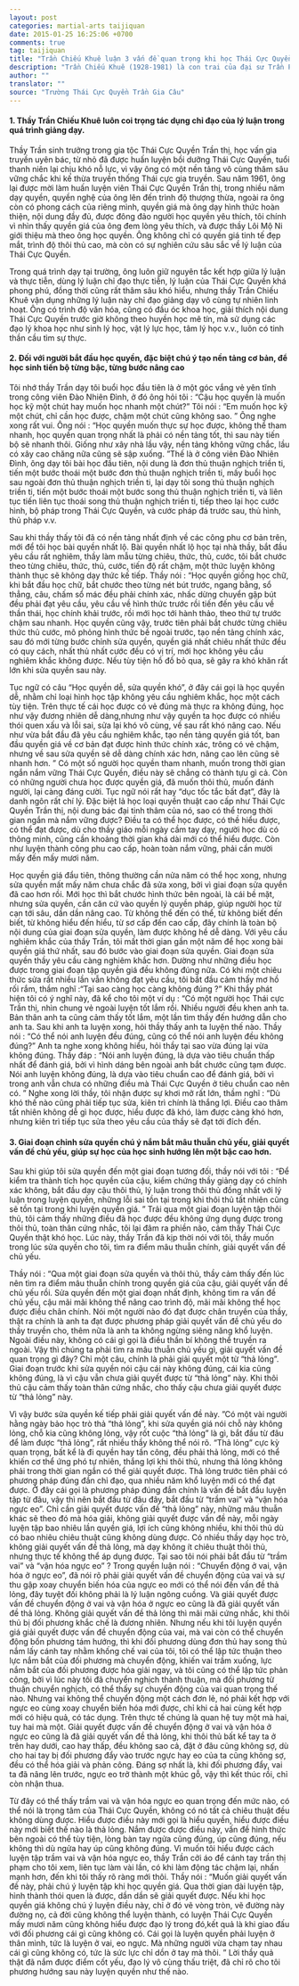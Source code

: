 ```yaml
---
layout: post
categories: martial-arts taijiquan
date: 2015-01-25 16:25:06 +0700
comments: true
tag: taijiquan
title: "Trần Chiếu Khuê luận 3 vấn đề quan trọng khi học Thái Cực Quyền"
description: "Trần Chiếu Khuê (1928-1981) là con trai của đại sư Trần Phát Khoa – Tông sư Trần thức Thái Cực Quyền đời thứ 17 của gia tộc họ Trần. Trần Chiếu Khuê không những khắc khổ luyện tập mà còn là người thông minh, có tố chất võ thuật nên ông rất nhanh chóng lãnh hội được quyền lý, quyền giá, quyền phổ … đồng thời tiến hành chỉnh lý, sắp xếp lại một cách có hệ thống và khoa học. Ông và cha ông được công nhận là hai đại tông sư có công lớn trong việc phát triển Trần thức Thái Cực Quyền ở thế kỷ XX. Học trò chân truyền hiện nay của Trần Chiếu Khuê nổi tiếng trong và ngoài Trung Quốc, đại diện còn có: Vạn Văn Đức – Hội trưởng Hội Trần thức Thái Cực Quyền Thượng Hải (năm nay đã ngoài 90 tuổi), Mã Hồng (viết và tổng hợp khá nhiều tài liệu về Trần thức Thái Cực Quyền hiện phát hành rộng rãi tại Trung Quốc), Ngô Tông Kỳ (hiện đang sinh sống tại HongKong), Vương Tây An (viết và tổng hợp khá nhiều tài liệu về Trần thức Thái Cực thôi thủ hiện phát hành rộng rãi tại Trung Quốc). Bài viết sau là câu chuyện được học trò của ông kể lại mà tôi sưu tầm được trên Internet."
author: ""
translator: ""
source: "Trường Thái Cực Quyền Trần Gia Câu"
---
```


#### 1. Thầy Trần Chiếu Khuê luôn coi trọng tác dụng chỉ đạo của lý luận trong quá trình giảng dạy.

Thầy Trần sinh trưởng trong gia tộc Thái Cực Quyền Trần thị, học vấn gia truyền uyên bác, từ nhỏ đã được huấn luyện bồi dưỡng Thái Cực Quyền, tuổi thanh niên lại chịu khó nỗ lực, vì vậy ông có một nền tảng vô cùng thâm sâu vững chắc khi kế thừa truyền thống Thái cực gia truyền. Sau năm 1961, ông lại được mời làm huấn luyện viên Thái Cực Quyền Trần thị, trong nhiều năm dạy quyền, quyền nghệ của ông lên đến trình độ thượng thừa, ngoài ra ông còn có phong cách của riêng mình, quyền giá mà ông dạy hình thức hoàn thiện, nội dung đầy đủ, được đông đảo người học quyền yêu thích, tôi chính vì nhìn thấy quyền giá của ông đem lòng yêu thích, và được thầy Lôi Mộ Ni giới thiệu mà theo ông học quyền. Ông không chỉ có quyền giá tinh tế đẹp mắt, trình độ thôi thủ cao, mà còn có
sự nghiên cứu sâu sắc về lý luận của Thái Cực Quyền.

Trong quá trình dạy tại trường, ông luôn giữ nguyên tắc kết hợp giữa lý luận và thực tiễn, dùng lý luận chỉ đạo thực tiễn, lý luận của Thái Cực Quyền khá phong phú, đồng thời cũng rất thâm sâu khó hiểu, nhưng thầy Trần Chiếu Khuê vận dụng những lý luận này chỉ đạo giảng dạy vô cùng tự nhiên linh hoạt. Ông có trình độ văn hóa, cũng có đầu óc khoa học, giải thích nội dung Thái Cực Quyền trước giờ không theo huyền học mê tín, mà sử dụng các đạo lý khoa học như sinh lý học, vật lý lực học, tâm lý học v.v., luôn có tinh thần cầu tìm sự thực.

#### 2. Đối với người bắt đầu học quyền, đặc biệt chú ý tạo nền tảng cơ bản, để học sinh tiến bộ từng bậc, từng bước nâng cao

Tôi nhớ thầy Trần dạy tôi buổi học đầu tiên là ở một góc vắng vẻ yên tĩnh trong công viên Đào Nhiên Đình, ở đó ông hỏi tôi : “Cậu học quyền là muốn học kỹ một chút hay muốn học nhanh một chút?” Tôi nói : “Em muốn học kỹ một chút, chỉ cần học được, chậm một chút cũng không sao. ” Ông nghe xong rất vui. Ông nói : “Học quyền muốn thực sự học được, không thể tham nhanh, học quyền quan trọng nhất là phải có nền tảng tốt, thì sau này tiến bộ sẽ nhanh thôi. Giống như xây nhà lầu vậy, nền tảng không vững chắc, lầu có xây cao chăng nữa cũng sẽ sập xuống. ”Thế là ở công viên Đào Nhiên Đình, ông dạy tôi bài học đầu tiên, nội dung là đơn thủ thuận nghịch triền ti, tiến một bước thoái một bước đơn thủ thuận nghịch triền ti, mấy buổi học sau ngoài đơn thủ thuận nghịch triền ti, lại dạy tôi song thủ thuận nghịch triền ti, tiến một bước thoái một bước song thủ thuận nghịch triền ti, và liên tục tiến liên tục thoái song thủ thuận nghịch triền ti, tiếp theo lại học cước hình, bộ pháp trong Thái Cực Quyền, và cước pháp đá trước sau, thủ hình, thủ pháp v.v.

Sau khi thầy thấy tôi đã có nền tảng nhất định về các công phu cơ bản trên, mới để tôi học bài quyền nhất lộ. Bài quyền nhất lộ học tại nhà thầy, bắt đầu yêu cầu rất nghiêm, thầy làm mẫu từng chiêu, thức, thủ, cước, tôi bắt chước theo từng chiêu, thức, thủ, cước, tiến độ rất chậm, một thức luyện không thành thục sẽ không dạy thức kế tiếp. Thầy nói : “Học quyền giống học chữ, khi bắt đầu học chữ, bắt chước theo từng nét bút trước, ngang bằng, sổ thẳng, câu, chấm sổ mác đều phải chính xác, nhấc dừng chuyển gập bút đều phải đạt yêu cầu, yêu cầu về hình thức trước rồi tiến đến yêu cầu về thần thái, học chính khải trước, rồi mới học tới hành thảo, theo thứ tự trước chậm sau nhanh. Học quyền cũng vậy, trước tiên phải bắt chước từng chiêu thức thủ cước, mô phỏng hình thức bề ngoài trước, tạo nền tảng chính xác, sau đó mới từng bước chỉnh sửa quyền, quyền giá nhất chiêu nhất thức đều có quy cách, nhất thủ nhất cước đều có vị trí, mới học không yêu cầu nghiêm khắc không được. Nếu tùy tiện hồ đồ bỏ qua, sẽ gây ra khó khăn rất lớn khi sửa quyền sau này.

Tục ngữ có câu “Học quyền dễ, sửa quyền khó”, ở đây cái gọi là học quyền dễ, nhằm chỉ loại hình học tập không yêu cầu nghiêm khắc, học một cách tùy tiện. Trên thực tế cái học được có vẻ đúng mà thực ra không đúng, học như vậy đương nhiên dễ dàng,nhưng như vậy quyền ta học được có nhiều thói quen xấu và lỗi sai, sửa lại khó vô cùng, về sau rất khó nâng cao. Nếu như vừa bắt đầu đã yêu cầu nghiêm khắc, tạo nền tảng quyền giá tốt, ban đầu quyền giá về cơ bản đạt được hình thức chính xác, trông có vẻ chậm, nhưng về sau sửa quyền sẽ dễ dàng chính xác hơn, nâng cao lên cũng sẽ nhanh hơn. ” Có một số người học quyền tham nhanh, muốn trong thời gian ngắn nắm vững Thái Cực Quyền, điều này sẽ chẳng có thành tựu gì cả. Còn có những người chưa học được quyền giá, đã muốn thôi thủ, muốn đánh người, lại càng đáng cười. Tục ngữ nói rất hay “dục tốc tắc bất đạt”, đây là danh ngôn rất chí lý. Đặc biệt lả học loại quyền thuật cao cấp như Thái Cực Quyền Trần thị, nội dung bác đại tinh thâm của nó, sao có thể trong thời gian ngắn mà nắm vững được? Điều ta có thể học được, có thề hiểu được, có thể đạt được, dù cho thầy giáo mỗi ngày cầm tay dạy, người học dù có thông minh, cũng cần khoảng thời gian khá dài mới có thể hiểu được. Còn như luyện thành công phu cao cấp, hoàn toàn nắm vững, phải cần mười mấy đến mấy mươi năm.

Học quyền giá đẩu tiên, thông thường cần nửa năm có thể học xong, nhưng sửa quyền mất mấy năm chưa chắc đã sửa xong, bởi vì giai đoạn sửa quyền đã cao hơn rồi. Mới học thì bắt chước hình thức bên ngoài, là cái bề mặt, nhưng sửa quyền, cần căn cứ vào quyền lý quyền pháp, giúp người học từ cạn tới sâu, dần dần nâng cao. Từ không thể đến có thể, từ không biết đến biết, từ không hiểu đến hiểu, từ sơ cấp đến cao cấp, đây chính là toàn bộ nội dung của giai đoạn sửa quyền, làm được không hề dễ dàng. Với yêu cầu nghiêm khắc của thầy Trần, tôi mất thời gian gần một năm để học xong bài quyền giá thứ nhất, sau đó bước vào giai đoạn sửa quyền. Giai đoạn sửa quyền thầy yêu cầu càng nghiêm khắc hơn. Dường như những điều học được trong giai đoạn tập quyền giá đều không đúng nữa. Có khi một chiêu thức sửa rất nhiều lần vẫn không đạt yêu cầu, tôi bắt đầu cảm thấy mơ hồ rối rắm, thầm nghĩ :“Tại sao càng học càng không đúng ?” Khi thầy phát hiện tôi có ý nghĩ này, đã kể cho tôi một ví dụ : “Có một người học Thái cực Trần thị, nhìn chung vẻ ngoài luyện tốt lắm rồi. Nhiều người đều khen anh ta. Bản thân anh ta cũng cảm thấy tốt lắm, một lần tìm thầy đến hướng dẫn cho anh ta. Sau khi anh ta luyện xong, hỏi thầy thấy anh ta luyện thế nào. Thầy nói : “Có thể nói anh luyện đều đúng, cũng có thể nói anh luyện đều không đúng?” Anh ta nghe xong không hiểu, hỏi thầy tại sao vừa đúng lại vừa không đúng. Thầy đáp : “Nói anh luyện đúng, là dựa vào tiêu chuẩn thấp nhất để đánh giá, bởi vì hình dáng bên ngoài anh bắt chước cũng tạm được. Nói anh luyện không đúng, là dựa vào tiêu chuẩn cao để đánh giá, bởi vì trong anh vẫn chưa có những điều mà Thái Cực Quyền ở tiêu chuẩn cao nên có. ” Nghe xong lời thầy, tôi nhận được sự khơi mở rất lớn, thầm nghĩ : “Dù khó thế nào cũng phải tiếp tục sửa, kiên trì chính là thắng lợi. Điều cao thâm tất nhiên không dễ gì học được, hiểu được đã khó, làm được càng khó hơn, nhưng kiên trì tiếp tục sửa theo yêu cầu của thầy sẽ đạt tới đích đến.

#### 3. Giai đoạn chỉnh sửa quyền chú ý nắm bắt mâu thuẫn chủ yếu, giải quyết vấn đề chủ yếu, giúp sự học của học sinh hướng lên một bậc cao hơn.

Sau khi giúp tôi sửa quyền đến một giai đoạn tương đối, thầy nói với tôi : “Để kiểm tra thành tích học quyền của cậu, kiểm chứng thầy giảng dạy có chính xác không, bắt đầu dạy cậu thôi thủ, lý luận trong thôi thủ đồng nhất với lý luận trong luyện quyền, những lỗi sai tồn tại trong khi thôi thủ tất nhiên cũng sẽ tồn tại trong khi luyện quyền giá. ” Trải qua một giai đoạn luyện tập thôi thủ, tôi cảm thấy những điều đã học được đều không ứng dụng được trong thôi thủ, toàn thân cứng nhắc, tôi lại đâm ra phiền não, cảm thấy Thái Cực Quyền thật khó học. Lúc này, thầy Trần đã kịp thời nói với tôi, thầy muốn trong lúc sửa quyền cho tôi, tìm ra điểm mâu thuẫn chính, giải quyết vấn đề chủ yếu.

Thầy nói : “Qua một giai đoạn sửa quyền và thôi thủ, thầy cảm thấy đến lúc nên tìm ra điểm mâu thuẫn chính trong quyền giá của cậu, giải quyết vấn đề chủ yếu rồi. Sửa quyền đến một giai đoạn nhất định, không tìm ra vấn đề chủ yếu, cậu mãi mãi không thể nâng cao trình độ, mãi mãi không thể học được điều chân chính. Nói một người nào đó đạt được chân truyền của thầy, thật ra chính là anh ta đạt được phương pháp giải quyết vấn đề chủ yếu do thầy truyền cho, thêm nữa là anh ta không ngừng siêng năng khổ luyện. Ngoài điều này, không có cái gì gọi là điều thần bí không thể truyền ra ngoài. Vậy thì chúng ta phải tìm ra mâu thuẫn chủ yếu gì, giải quyết vấn đề quan trọng gì đây? Chỉ một câu, chính là phải giải quyết một từ “thả lỏng”. Giai đoạn trước khi sửa quyền nói cậu cái này không đúng, cái kia cũng không đúng, là vì cậu vẫn chưa giải quyết được từ “thả lỏng” này. Khi thôi thủ cậu cảm thấy toàn thân cứng nhắc, cho thấy cậu chưa giải quyết được từ “thả lỏng” này.

Vì vậy bước sửa quyền kế tiếp phải giải quyết vấn đề này. ”Có một vài người hằng ngày bảo học trò thả “thả lỏng”, khi sửa quyền giá nói chỗ này không lỏng, chỗ kia cũng không lỏng, vậy rốt cuộc “thả lỏng” là gì, bắt đầu từ đâu để làm được “thả lỏng”, rất nhiều thầy không thể nói rõ. “Thả lỏng” cực kỳ quan trọng, bất kể là đi quyền hay tấn công, đều phải thả lỏng, mới có thể khiến cơ thể ứng phó tự nhiên, thắng lợi khi thôi thủ, nhưng thả lỏng không phải trong thời gian ngắn có thể giải quyết được. Thả lỏng trước tiên phải có phương pháp đúng đắn chỉ đạo, qua nhiều năm khổ luyện mới có thể đạt được. Ở đây cái gọi là phương pháp đúng đắn chính là vấn đề bắt đầu luyện tập từ đâu, vậy thì nên bắt đầu từ đâu đây, bắt đầu từ “trầm vai” và “vận hóa ngực eo”. Chỉ cần giải quyết được vấn đề “thả lỏng” này, những mâu thuẫn khác sẽ theo đó mà hóa giải, không giải quyết được vấn đề này, mỗi ngày luyện tập bao nhiêu lần quyền giá, lợi ích cũng không nhiều, khi thôi thủ dù có bao nhiêu chiêu thuật cũng không dùng được. Có nhiều thầy dạy học trò, không giải quyết vấn đề thả lỏng, mà dạy không ít chiêu thuật thôi thủ, nhưng thực tế không thể áp dụng được. Tại sao tôi nói phải bắt đầu từ “trầm vai” và “vận hóa ngực eo” ? Trong quyền luận nói : “Chuyển động ở vai, vận hóa ở ngực eo”, đã nói rõ phải giải quyết vấn đề chuyển động của vai và sự thu gập xoay chuyển biến hóa của ngực eo mới có thể nói đến vấn đề thả lỏng, đây tuyệt đối không phải là lý luận ngông cuồng. Và giải quyết được vấn đề chuyển động ở vai và vận hóa ở ngực eo cũng là đã giải quyết vấn đề thả lỏng. Không giải quyết vấn đề thả lỏng thì mãi mãi cứng nhắc, khi thôi thủ bị đối phương khắc chế là đương nhiên. Nhưng nếu khi tôi luyện quyền giá giải quyết được vấn đề chuyển động của vai, mà vai còn có thể chuyển động bốn phương tám hướng, thì khi đối phương dùng đơn thủ hay song thủ nắm lấy cánh tay nhằm khống chế vai của tôi, tôi có thể lập tức thuận theo lực nắm bắt của đối phương mà chuyển động, khiến vai trầm xuống, lực nắm bắt của đối phương được hóa giải ngay, và tôi cũng có thể lập tức phản công, bởi vì lúc này tôi đã chuyển nghịch thành thuận, mà đối phương từ thuận chuyển nghịch, có thể thấy sự chuyển động của vai quan trọng thế nào. Nhưng vai không thể chuyển động một cách đơn lẻ, nó phải kết hợp với ngực eo cùng xoay chuyển biến hóa mới được, chỉ khi cả hai cùng kết hợp mới có hiệu quả, có tác dụng. Trên thực tế chúng là quan hệ tuy một mà hai, tuy hai mà một. Giải quyết được vấn đề chuyển động ở vai và vận hóa ở ngực eo cũng là đã giải quyết vấn đề thả lỏng, khi thôi thủ bất kể tay ta ở trên hay dưới, cao hay thấp, đều không sao cả, đặt ở đâu cũng không sợ, dù cho hai tay bị đối phương đẩy vào trước ngực hay eo của ta cũng không sợ, đều có thể hóa giải và phản công. Đáng sợ nhất là, khi đối phương đẩy, vai ta đã nâng lên trước, ngực eo trở thành một khúc gỗ, vậy thì kết thúc rồi, chỉ còn nhận thua.

Từ đây có thể thấy trầm vai và vận hóa ngực eo quan trọng đến mức nào, có thể nói là trọng tâm của Thái Cực Quyền, không có nó tất cả chiêu thuật đều không dùng được. Hiểu được điều này mới gọi là hiểu quyền, hiểu được điều này mới biết thế nào là thả lỏng. Nắm được được điều này, vấn đề hình thức bên ngoài có thể tùy tiện, lòng bàn tay ngửa cũng đúng, úp cũng đúng, nếu không thì dù ngửa hay úp cũng không đúng. Vì muốn tôi hiểu được cách luyện tập trầm vai và vận hóa ngực eo, thầy Trần cởi áo để cánh tay trần thị phạm cho tôi xem, liên tục làm vài lần, có khi làm động tác chậm lại, nhấn mạnh hơn, đến khi tôi thấy rõ ràng mới thôi. Thầy nói : “Muốn giải quyết vấn đề này, phải chú ý luyện tập khi học quyền giá. Qua thời gian dài luyện tập, hình thành thói quen là được, dần dần sẽ giải quyết được. Nếu khi học quyền giá không chú ý luyện điều này, chỉ ở đó vẽ vòng tròn, vẽ đường này đường nọ, cả đời cũng không thể luyện thành, có luyện Thái Cực Quyền mấy mươi năm cũng không hiểu được đạo lý trong đó,kết quả là khi giao đấu với đối phương cái gì cũng không có. Cái gọi là luyện quyền phải luyện ở thân mình, tức là luyện ở vai, eo ngực. Mà những người vừa chạm tay nhau cái gì cũng không có, tức là sức lực chỉ dồn ở tay mà thôi. ” Lời thầy quả thật đã nắm được điểm cốt yếu, đạo lý vô cùng thấu triệt, đã chỉ rõ cho tôi phương hướng sau này luyện quyền như thế nào.
